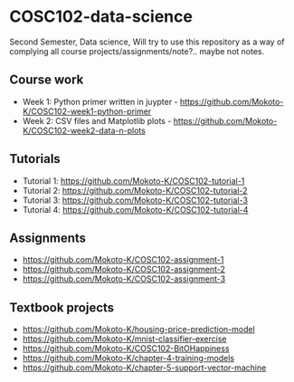 # COSC102-data-science
Second Semester, Data science, Will try to use this repository as a way of complying all course projects/assignments/note?.. maybe not notes.

## Course work
- Week 1: Python primer written in juypter - https://github.com/Mokoto-K/COSC102-week1-python-primer
- Week 2: CSV files and Matplotlib plots - https://github.com/Mokoto-K/COSC102-week2-data-n-plots

## Tutorials
- Tutorial 1: https://github.com/Mokoto-K/COSC102-tutorial-1
- Tutorial 2: https://github.com/Mokoto-K/COSC102-tutorial-2
- Tutorial 3: https://github.com/Mokoto-K/COSC102-tutorial-3
- Tutorial 4: https://github.com/Mokoto-K/COSC102-tutorial-4

## Assignments
- https://github.com/Mokoto-K/COSC102-assignment-1
- https://github.com/Mokoto-K/COSC102-assignment-2
- https://github.com/Mokoto-K/COSC102-assignment-3

## Textbook projects
- https://github.com/Mokoto-K/housing-price-prediction-model
- https://github.com/Mokoto-K/mnist-classifier-exercise
- https://github.com/Mokoto-K/COSC102-BitOHappiness
- https://github.com/Mokoto-K/chapter-4-training-models
- https://github.com/Mokoto-K/chapter-5-support-vector-machine
